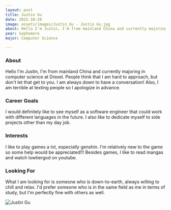 ```yaml
---
layout: post
title: Justin Gu 
date: 2022-10-20
image: assets/images/Justin_Gu - Justin Gu.jpg
about: Hello I'm Justin, I'm from mainland China and currently majoring in computer science at Drexel. People think that I am hard to approach, but don't let that get to you. I am always down to have a conversation! Also, I am terrible at texting people so I apologize in advance.
year: Sophomore
major: Computer Science

---
```


### About

Hello I'm Justin, I'm from mainland China and currently majoring in computer science at Drexel. People think that I am hard to approach, but don't let that get to you. I am always down to have a conversation! Also, I am terrible at texting people so I apologize in advance.

### Career Goals

I would definitely like to see myself as a software engineer that could work with different languages in the future. I also like to dedicate myself to side projects other than my day job.

### Interests

I like to play games a lot, especially genshin. I'm relatively new to the game so some help would be appreciated!!! Besides games, I like to read mangas and watch lowtiergod on youtube.

### Looking For

What I am looking for is someone who is down-to-earth, always willing to chill and relax. I'd prefer someone who is in the same field as me in terms of study, but I'm perfectly fine with others as well.

<div class="text-center my-5">
    <img src="https://sase-drexel.github.io/mentorship-2022/assets/images/Justin_Gu - Justin Gu.jpg" alt="Justin Gu" class="rounded post-img" />
</div>
